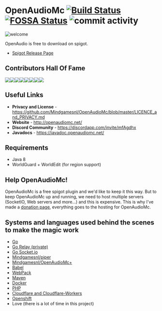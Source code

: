 # OpenAudioMc [![Build Status](https://travis-ci.org/Mindgamesnl/OpenAudioMc.svg?branch=master)](https://travis-ci.org/Mindgamesnl/OpenAudioMc) [![FOSSA Status](https://app.fossa.com/api/projects/git%2Bgithub.com%2FMindgamesnl%2FOpenAudioMc.svg?type=shield)](https://app.fossa.com/projects/git%2Bgithub.com%2FMindgamesnl%2FOpenAudioMc?ref=badge_shield) ![commit activity](https://img.shields.io/github/commit-activity/4w/mindgamesnl/openaudiomc.svg)

![welcome](https://repository-images.githubusercontent.com/71650857/6ec80c00-cc77-11ea-9fcf-dc45a929471d)

OpenAudio is free to download on spigot.
* [Spigot Release Page](https://www.spigotmc.org/resources/openaudiomc-open-source-audio-client.30691/ "Spigot Plugin Page")

## Contributors Hall Of Fame
[![](https://sourcerer.io/fame/Mindgamesnl/Mindgamesnl/OpenAudioMc/images/0)](https://sourcerer.io/fame/Mindgamesnl/Mindgamesnl/OpenAudioMc/links/0)[![](https://sourcerer.io/fame/Mindgamesnl/Mindgamesnl/OpenAudioMc/images/1)](https://sourcerer.io/fame/Mindgamesnl/Mindgamesnl/OpenAudioMc/links/1)[![](https://sourcerer.io/fame/Mindgamesnl/Mindgamesnl/OpenAudioMc/images/2)](https://sourcerer.io/fame/Mindgamesnl/Mindgamesnl/OpenAudioMc/links/2)[![](https://sourcerer.io/fame/Mindgamesnl/Mindgamesnl/OpenAudioMc/images/3)](https://sourcerer.io/fame/Mindgamesnl/Mindgamesnl/OpenAudioMc/links/3)[![](https://sourcerer.io/fame/Mindgamesnl/Mindgamesnl/OpenAudioMc/images/4)](https://sourcerer.io/fame/Mindgamesnl/Mindgamesnl/OpenAudioMc/links/4)[![](https://sourcerer.io/fame/Mindgamesnl/Mindgamesnl/OpenAudioMc/images/5)](https://sourcerer.io/fame/Mindgamesnl/Mindgamesnl/OpenAudioMc/links/5)[![](https://sourcerer.io/fame/Mindgamesnl/Mindgamesnl/OpenAudioMc/images/6)](https://sourcerer.io/fame/Mindgamesnl/Mindgamesnl/OpenAudioMc/links/6)[![](https://sourcerer.io/fame/Mindgamesnl/Mindgamesnl/OpenAudioMc/images/7)](https://sourcerer.io/fame/Mindgamesnl/Mindgamesnl/OpenAudioMc/links/7)

## Useful Links
* **Privacy and License** - <https://github.com/Mindgamesnl/OpenAudioMc/blob/master/LICENCE_and_PRIVACY.md>
* **Website** - <http://openaudiomc.net/>
* **Discord Community** - <https://discordapp.com/invite/mfAgdhx>
* **Javadocs** - <https://javadoc.openaudiomc.net/>


## Requirements
* Java 8
* WorldGuard + WorldEdit (for region support)

## Help OpenAudioMc!
OpenAudioMc is a free spigot plugin and we'd like to keep it this way.  But to keep OpenAudioMc up and running, we need to host multiple servers (SocketIO, Web servers and more...) and this is expensive. This is why I've made a [donation page](http://donate.craftmend.com/), everything goes to the hosting for OpenAudioMc.

## Systems and languages used behind the scenes to make the magic work
* [Go](https://golang.org/)
* [Go Relay (private)](https://github.com/Mindgamesnl/OpenAudioMc-GoRelay)
* [Go Socket.io](https://github.com/Mindgamesnl/socketio)
* [Mindgamesnl/piper](https://github.com/Mindgamesnl/piper)
* [Mindgamesnl/OpenAudioMc+](https://plus.openaudiomc.net/)
* [Babel](https://babeljs.io/)
* [WebPack](https://webpack.js.org/)
* [Maven](https://maven.apache.org/)
* [Docker](https://www.docker.com/)
* [PHP](https://www.php.net/)
* [Cloudflare and Cloudflare-Workers](https://www.cloudflare.com/)
* [Openshift](https://www.openshift.com/)
* Love (there is a lot of time in this project)
